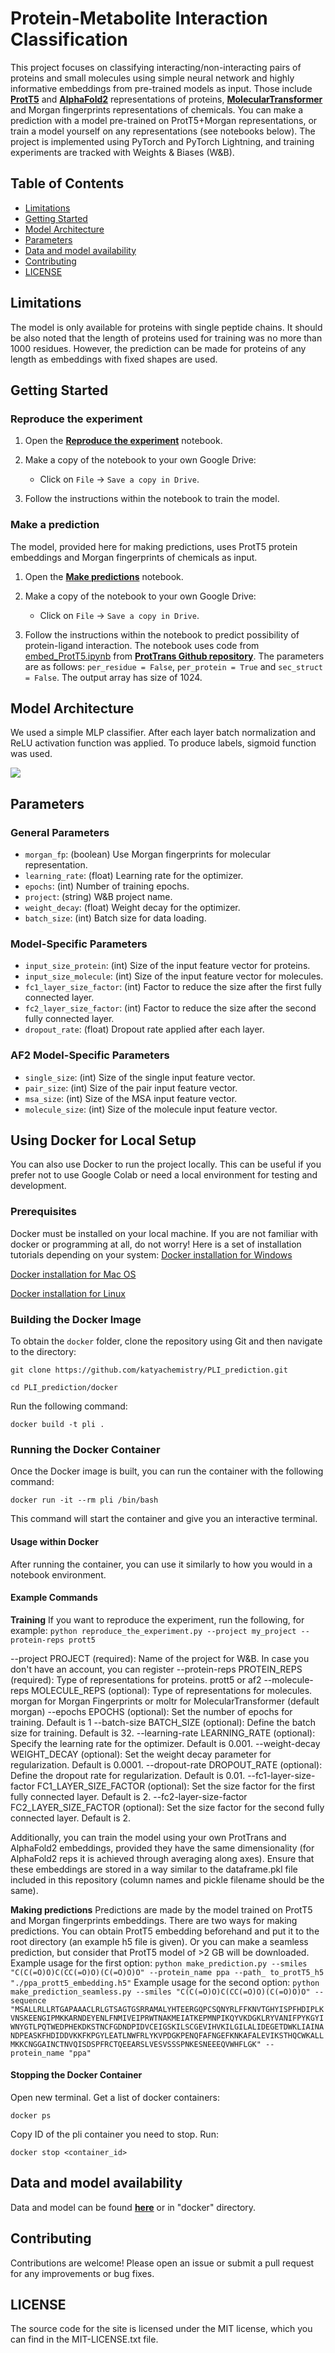 # Protein-Metabolite Interaction Classification

This project focuses on classifying interacting/non-interacting pairs of proteins and small molecules using simple neural network and highly informative embeddings from pre-trained models as input. Those include **[ProtT5](https://github.com/agemagician/ProtTrans?tab=readme-ov-file)** and **[AlphaFold2](https://github.com/google-deepmind/alphafold)** representations of proteins, **[MolecularTransformer](https://github.com/mpcrlab/MolecularTransformerEmbeddings)** and Morgan fingerprints representations of chemicals. You can make a prediction with a model pre-trained on ProtT5+Morgan representations, or train a model yourself on any representations (see notebooks below). The project is implemented using PyTorch and PyTorch Lightning, and training experiments are tracked with Weights & Biases (W&B).


## Table of Contents
- [Limitations](#limitations)
- [Getting Started](#getting-started)
- [Model Architecture](#model-architecture)
- [Parameters](#parameters)
- [Data and model availability](#data-availability)
- [Contributing](#contributing)
- [LICENSE](#license)


## Limitations
The model is only available for proteins with single peptide chains. It should be also noted that the length of proteins used for training was no more than 1000 residues. However, the prediction can be made for proteins of any length as embeddings with fixed shapes are used. 

## Getting Started

### **Reproduce the experiment**

1. Open the **[Reproduce the experiment](https://colab.research.google.com/drive/1iXF5kaBAN-kw2K2TBXxfaJqLqhdfexWK?usp=sharing)** notebook.

2. Make a copy of the notebook to your own Google Drive:
    - Click on `File` -> `Save a copy in Drive`.

3. Follow the instructions within the notebook to train the model.

### **Make a prediction**

The model, provided here for making predictions, uses ProtT5 protein embeddings and Morgan fingerprints of chemicals as input. 

1. Open the **[Make predictions](https://colab.research.google.com/drive/1qQVgUTXtOQ7zyH6bHB0X16tY1O6nPO94?usp=sharing)** notebook.

2. Make a copy of the notebook to your own Google Drive:
    - Click on `File` -> `Save a copy in Drive`.

3. Follow the instructions within the notebook to predict possibility of protein-ligand interaction. The notebook uses code from [embed_ProtT5.ipynb](https://colab.research.google.com/drive/1TUj-ayG3WO52n5N50S7KH9vtt6zRkdmj?usp=sharing#scrollTo=QMoeBQnUCK_E) from **[ProtTrans Github repository](https://github.com/agemagician/ProtTrans?tab=readme-ov-file)**. The parameters are as follows: `per_residue = False`, `per_protein = True` and `sec_struct = False`. The output array has size of 1024. 

## Model Architecture

We used a simple MLP classifier. After each layer batch normalization and ReLU activation function was applied. To produce labels, sigmoid function was used.


<img src="./Untitledneur.svg">

## Parameters

### General Parameters

- `morgan_fp`: (boolean) Use Morgan fingerprints for molecular representation.
- `learning_rate`: (float) Learning rate for the optimizer.
- `epochs`: (int) Number of training epochs.
- `project`: (string) W&B project name.
- `weight_decay`: (float) Weight decay for the optimizer.
- `batch_size`: (int) Batch size for data loading.

### Model-Specific Parameters

- `input_size_protein`: (int) Size of the input feature vector for proteins.
- `input_size_molecule`: (int) Size of the input feature vector for molecules.
- `fc1_layer_size_factor`: (int) Factor to reduce the size after the first fully connected layer.
- `fc2_layer_size_factor`: (int) Factor to reduce the size after the second fully connected layer.
- `dropout_rate`: (float) Dropout rate applied after each layer.

### AF2 Model-Specific Parameters

- `single_size`: (int) Size of the single input feature vector.
- `pair_size`: (int) Size of the pair input feature vector.
- `msa_size`: (int) Size of the MSA input feature vector.
- `molecule_size`: (int) Size of the molecule input feature vector.

## Using Docker for Local Setup
You can also use Docker to run the project locally. This can be useful if you prefer not to use Google Colab or need a local environment for testing and development.

### Prerequisites
Docker must be installed on your local machine. If you are not familiar with docker or programming at all, do not worry! Here is a set of installation tutorials depending on your system:
[Docker installation for Windows](https://www.youtube.com/watch?v=ZyBBv1JmnWQ)

[Docker installation for Mac OS](https://www.youtube.com/watch?v=-EXlfSsP49A)

[Docker installation for Linux](https://www.youtube.com/watch?v=J3nyufLvk1A)

### Building the Docker Image
To obtain the `docker` folder, clone the repository using Git and then navigate to the directory:

`git clone https://github.com/katyachemistry/PLI_prediction.git`

`cd PLI_prediction/docker`

Run the following command:

`docker build -t pli .`

### Running the Docker Container
Once the Docker image is built, you can run the container with the following command:

`docker run -it --rm pli /bin/bash`

This command will start the container and give you an interactive terminal. 

#### Usage within Docker
After running the container, you can use it similarly to how you would in a notebook environment. 

#### Example Commands
**Training**
If you want to reproduce the experiment, run the following, for example:
`python reproduce_the_experiment.py --project my_project --protein-reps prott5`

--project PROJECT (required): Name of the project for W&B. In case you don't have an account, you can register
--protein-reps PROTEIN_REPS (required): Type of representations for proteins. prott5 or af2
--molecule-reps MOLECULE_REPS (optional): Type of representations for molecules. morgan for Morgan Fingerprints or moltr for MolecularTransformer (default morgan)
--epochs EPOCHS (optional): Set the number of epochs for training. Default is 1
--batch-size BATCH_SIZE (optional): Define the batch size for training. Default is 32.
--learning-rate LEARNING_RATE (optional): Specify the learning rate for the optimizer. Default is 0.001.
--weight-decay WEIGHT_DECAY (optional): Set the weight decay parameter for regularization. Default is 0.0001.
--dropout-rate DROPOUT_RATE (optional): Define the dropout rate for regularization. Default is 0.01.
--fc1-layer-size-factor FC1_LAYER_SIZE_FACTOR (optional): Set the size factor for the first fully connected layer. Default is 2.
--fc2-layer-size-factor FC2_LAYER_SIZE_FACTOR (optional): Set the size factor for the second fully connected layer. Default is 2.

Additionally, you can train the model using your own ProtTrans and AlphaFold2 embeddings, provided they have the same dimensionality (for AlphaFold2 reps it is achieved through averaging along axes). Ensure that these embeddings are stored in a way similar to the dataframe.pkl file included in this repository (column names and pickle filename should be the same). 

**Making predictions**
Predictions are made by the model trained on ProtT5 and Morgan fingerprints embeddings.
There are two ways for making predictions. You can obtain ProtT5 embedding beforehand and put it to the root directory (an example h5 file is given). Or you can make a seamless prediction, but consider that ProtT5 model of >2 GB will be downloaded. 
Example usage for the first option:
`python make_prediction.py --smiles "C(C(=O)O)C(CC(=O)O)(C(=O)O)O" --protein_name ppa --path_
to_protT5_h5 "./ppa_prott5_embedding.h5"`
Example usage for the second option:
`python make_prediction_seamless.py --smiles "C(C(=O)O)C(CC(=O)O)(C(=O)O)O" --sequence "MSALLRLLRTGAPAAACLRLGTSAGTGSRRAMALYHTEERGQPCSQNYRLFFKNVTGHYISPFHDIPLKVNSKEENGIPMKKARNDEYENLFNMIVEIPRWTNAKMEIATKEPMNPIKQYVKDGKLRYVANIFPYKGYIWNYGTLPQTWEDPHEKDKSTNCFGDNDPIDVCEIGSKILSCGEVIHVKILGILALIDEGETDWKLIAINANDPEASKFHDIDDVKKFKPGYLEATLNWFRLYKVPDGKPENQFAFNGEFKNKAFALEVIKSTHQCWKALLMKKCNGGAINCTNVQISDSPFRCTQEEARSLVESVSSSPNKESNEEEQVWHFLGK" --protein_name "ppa"`


#### Stopping the Docker Container
Open new terminal. Get a list of docker containers:

`docker ps`

Copy ID of the pli container you need to stop. Run:

`docker stop <container_id>`

## Data and model availability
Data and model can be found **[here](https://drive.google.com/drive/folders/1u9DwSNje2gX-N0QgxxFFHanw705gH29N?usp=sharing)** or in "docker" directory. 

## Contributing

Contributions are welcome! Please open an issue or submit a pull request for any improvements or bug fixes.

## LICENSE
The source code for the site is licensed under the MIT license, which you can find in the MIT-LICENSE.txt file.
